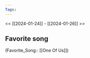 ```yaml
---
Tags:
---
```

<< [[2024-01-24]] - [[2024-01-26]] >>
## Favorite song
(Favorite_Song:: [[One Of Us]])
